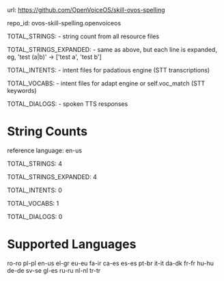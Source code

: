 url: https://github.com/OpenVoiceOS/skill-ovos-spelling

repo_id: ovos-skill-spelling.openvoiceos

TOTAL_STRINGS:  - string count from all resource files

TOTAL_STRINGS_EXPANDED: - same as above, but each line is expanded, eg, 'test (a|b)' -> ['test a', 'test b']

TOTAL_INTENTS: - intent files for padatious engine (STT transcriptions)

TOTAL_VOCABS: - intent files for adapt engine or self.voc_match (STT keywords)

TOTAL_DIALOGS: - spoken TTS responses

# String Counts

reference language: en-us

TOTAL_STRINGS: 4

TOTAL_STRINGS_EXPANDED: 4

TOTAL_INTENTS: 0

TOTAL_VOCABS: 1

TOTAL_DIALOGS: 0

# Supported Languages

ro-ro
pl-pl
en-us
el-gr
eu-eu
fa-ir
ca-es
es-es
pt-br
it-it
da-dk
fr-fr
hu-hu
de-de
sv-se
gl-es
ru-ru
nl-nl
tr-tr
